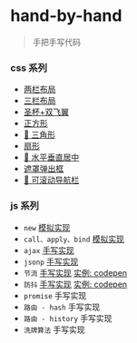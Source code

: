# hand-by-hand

> 手把手写代码

### css 系列

-   [两栏布局](https://lebronjs.github.io/hand-by-hand/css/两栏布局.html)
-   [三栏布局](https://lebronjs.github.io/hand-by-hand/css/三栏布局.html)
-   [圣杯+双飞翼](https://lebronjs.github.io/hand-by-hand/css/圣杯+双飞翼.html)
-   [正方形](https://lebronjs.github.io/hand-by-hand/css/正方形.html)
-   [📌 三角形](https://lebronjs.github.io/hand-by-hand/css/三角形.html)
-   [扇形](https://lebronjs.github.io/hand-by-hand/css/扇形.html)
-   [📌 水平垂直居中](https://lebronjs.github.io/hand-by-hand/css/水平垂直居中.html)
-   [遮罩弹出框](https://lebronjs.github.io/hand-by-hand/css/弹出框.html)
-   [📌 可滚动导航栏](https://lebronjs.github.io/hand-by-hand/css/导航栏.html)

### js 系列

-   `new` [模拟实现](https://lebronjs.github.io/hand-by-hand/js/_new.js)
-   `call、apply、bind` [模拟实现](https://lebronjs.github.io/hand-by-hand/js/_call_apply_bind.js)
-   `ajax` [手写实现](https://lebronjs.github.io/hand-by-hand/js/_ajax.js)
-   `jsonp` [手写实现](https://lebronjs.github.io/hand-by-hand/js/_jsonp.js)
-   `节流` [手写实现](https://lebronjs.github.io/hand-by-hand/js/_debounce.js) [实例: codepen](https://codepen.io/xuge/pen/NWxdWRx)
-   `防抖` [手写实现](https://lebronjs.github.io/hand-by-hand/js/_throttle.js) [实例: codepen](https://codepen.io/xuge/pen/LYGbVqB)
-   `promise` 手写实现
-   `路由 - hash` 手写实现
-   `路由 - history` 手写实现
-   `洗牌算法` 手写实现
